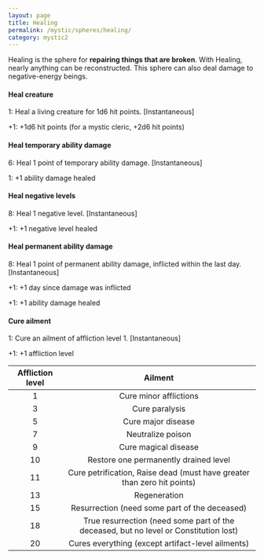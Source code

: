 ```yaml
---
layout: page
title: Healing
permalink: /mystic/spheres/healing/
category: mystic2
---
```

Healing is the sphere for **repairing things that are broken**. With
Healing, nearly anything can be reconstructed. This sphere can also deal
damage to negative-energy beings.

#### Heal creature

1: Heal a living creature for 1d6 hit points. \[Instantaneous\]

+1: +1d6 hit points (for a mystic cleric, +2d6 hit points)

#### Heal temporary ability damage

6: Heal 1 point of temporary ability damage. \[Instantaneous\]

1: +1 ability damage healed

#### Heal negative levels

8: Heal 1 negative level. \[Instantaneous\]

+1: +1 negative level healed

#### Heal permanent ability damage

8: Heal 1 point of permanent ability damage, inflicted within the last
day. \[Instantaneous\]

+1: +1 day since damage was inflicted

+1: +1 ability damage healed

#### Cure ailment

1: Cure an ailment of affliction level 1. \[Instantaneous\]

+1: +1 affliction level

| Affliction level | Ailment                                                                               |
|:----------------:|:-------------------------------------------------------------------------------------:|
|  1               | Cure minor afflictions                                                                |
|  3               | Cure paralysis                                                                        |
|  5               | Cure major disease                                                                    |
|  7               | Neutralize poison                                                                     |
|  9               | Cure magical disease                                                                  |
| 10               | Restore one permanently drained level                                                 |
| 11               | Cure petrification, Raise dead (must have greater than zero hit points)               |
| 13               | Regeneration                                                                          |
| 15               | Resurrection (need some part of the deceased)                                         |
| 18               | True resurrection (need some part of the deceased, but no level or Constitution lost) |
| 20               | Cures everything (except artifact-level ailments)                                     |
